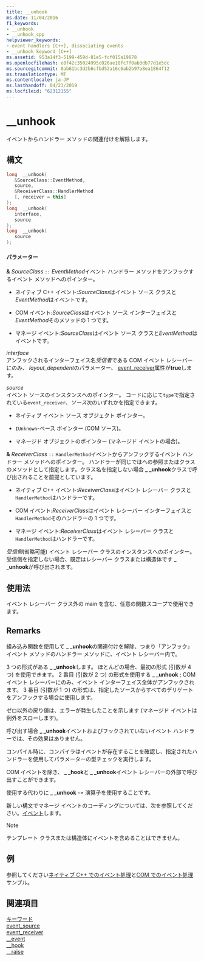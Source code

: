 ```yaml
---
title: __unhook
ms.date: 11/04/2016
f1_keywords:
- __unhook
- __unhook_cpp
helpviewer_keywords:
- event handlers [C++], dissociating events
- __unhook keyword [C++]
ms.assetid: 953a14f3-5199-459d-81e5-fcf015a19878
ms.openlocfilehash: e8f42c35024995c026ae10fc7f0ab3db77d1e5dc
ms.sourcegitcommit: 0ab61bc3d2b6cfbd52a16c6ab2b97a8ea1864f12
ms.translationtype: MT
ms.contentlocale: ja-JP
ms.lasthandoff: 04/23/2019
ms.locfileid: "62312155"
---
```

# <a name="unhook"></a>__unhook

イベントからハンドラー メソッドの関連付けを解除します。

## <a name="syntax"></a>構文

```cpp
long  __unhook(
   &SourceClass::EventMethod,
   source,
   &ReceiverClass::HandlerMethod
   [, receiver = this]
);
long  __unhook(
   interface,
   source
);
long  __unhook(
   source
);
```

#### <a name="parameters"></a>パラメーター

**&** *SourceClass* `::` *EventMethod*イベント ハンドラー メソッドをアンフックするイベント メソッドへのポインター。

- ネイティブ C++ イベント:*SourceClass*はイベント ソース クラスと*EventMethod*はイベントです。

- COM イベント:*SourceClass*はイベント ソース インターフェイスと*EventMethod*そのメソッドの 1 つです。

- マネージ イベント:*SourceClass*はイベント ソース クラスと*EventMethod*はイベントです。

*interface*<br/>
アンフックされるインターフェイス名*受信者*である COM イベント レシーバーにのみ、 *layout_dependent*のパラメーター、 [event_receiver](../windows/attributes/event-receiver.md)属性が**true**します。

*source*<br/>
イベント ソースのインスタンスへのポインター。 コードに応じて`type`で指定されている`event_receiver`、*ソース*次のいずれかを指定できます。

- ネイティブ イベント ソース オブジェクト ポインター。

- `IUnknown`-ベース ポインター (COM ソース)。

- マネージド オブジェクトのポインター (マネージド イベントの場合)。

**&** *ReceiverClass* `::` `HandlerMethod`イベントからアンフックするイベント ハンドラー メソッドへのポインター。 ハンドラーが同じではへの参照またはクラスのメソッドとして指定します。クラス名を指定しない場合 **_ _unhook**クラスで呼び出されることを前提としています。

- ネイティブ C++ イベント:*ReceiverClass*はイベント レシーバー クラスと`HandlerMethod`はハンドラーです。

- COM イベント:*ReceiverClass*はイベント レシーバー インターフェイスと`HandlerMethod`そのハンドラーの 1 つです。

- マネージ イベント:*ReceiverClass*はイベント レシーバー クラスと`HandlerMethod`はハンドラーです。

*受信側*(省略可能) イベント レシーバー クラスのインスタンスへのポインター。 受信側を指定しない場合、既定はレシーバー クラスまたは構造体です **_ _unhook**が呼び出されます。

## <a name="usage"></a>使用法

イベント レシーバー クラス外の main を含む、任意の関数スコープで使用できます。

## <a name="remarks"></a>Remarks

組み込み関数を使用して **_ _unhook**の関連付けを解除、つまり「アンフック」イベント メソッドのハンドラー メソッドに、イベント レシーバー内で。

3 つの形式がある **_ _unhook**します。 ほとんどの場合、最初の形式 (引数が 4 つ) を使用できます。 2 番目 (引数が 2 つ) の形式を使用する **_ _unhook** ; COM イベント レシーバーにのみ、イベント インターフェイス全体がアンフックされます。 3 番目 (引数が 1 つ) の形式は、指定したソースからすべてのデリゲートをアンフックする場合に使用します。

ゼロ以外の戻り値は、エラーが発生したことを示します (マネージド イベントは例外をスローします)。

呼び出す場合 **_ _unhook**イベントおよびフックされていないイベント ハンドラーでは、その効果はありません。

コンパイル時に、コンパイラはイベントが存在することを確認し、指定されたハンドラーを使用してパラメーターの型チェックを実行します。

COM イベントを除き、 **_ _hook**と **_ _unhook**イベント レシーバーの外部で呼び出すことができます。

使用する代わりに **_ _unhook** -= 演算子を使用することです。

新しい構文でマネージ イベントのコーディングについては、次を参照してください。[イベント](../extensions/event-cpp-component-extensions.md)します。

> [!NOTE]
>  テンプレート クラスまたは構造体にイベントを含めることはできません。

## <a name="example"></a>例

参照してください[ネイティブ C++ でのイベント処理](../cpp/event-handling-in-native-cpp.md)と[COM でのイベント処理](../cpp/event-handling-in-com.md)サンプル。

## <a name="see-also"></a>関連項目

[キーワード](../cpp/keywords-cpp.md)<br/>
[event_source](../windows/attributes/event-source.md)<br/>
[event_receiver](../windows/attributes/event-receiver.md)<br/>
[__event](../cpp/event.md)<br/>
[__hook](../cpp/hook.md)<br/>
[__raise](../cpp/raise.md)